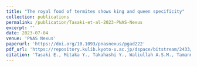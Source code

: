 ```yaml
---
title: "The royal food of termites shows king and queen specificity"
collection: publications
permalink: /publication/Tasaki-et-al-2023-PNAS-Nexus
excerpt: ''
date: 2023-07-04
venue: 'PNAS Nexus'
paperurl: 'https://doi.org/10.1093/pnasnexus/pgad222'
pdf_url: 'https://repository.kulib.kyoto-u.ac.jp/dspace/bitstream/2433/284168/1/pnasnexus_pgad222.pdf'
citation: 'Tasaki E., Mitaka Y., Takahashi Y., Waliullah A.S.M., Tamannaa Z., Sakamoto T., Islam A., Kamiya M., Sato T., Aramaki S., Kikushima K., Horikawa M., Nakamura K., Kahyo T., <b><u>Takata M.</u></b>, Setou M., Matsuura K. (2023) <b><i>PNAS Nexus</i></b> 2: 1-12.'
---
```

